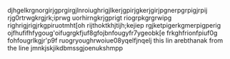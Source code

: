 djhgelkrgnorgirjgprgirgjlnroiughrigjlkerjgpirjgkerjgirjpgnerpgrpigjrpij
rjg0rtrwgkrgjrk;iprwg uorhirngkrjgprigt riogrpkgrgrwipg righrigjrigjrkgpiruotmht[oh rijthoktkhjtijh;kejiep rgjketpigerkgmerpigperig 
ojfhufifhfygoug'oifugrgkfjuf8gfojbnfougyfr7ygeobk[e frkghfrionfpiuf0g fohfougrlkgjr'p9f ruogryoughrwoiue08yqelfjnqelj 
this lin arebthanak from the line
jmnkjskjikdbmssgjoenukshmpp
